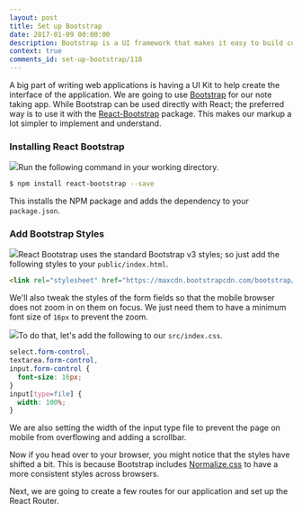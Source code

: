 ```yaml
---
layout: post
title: Set up Bootstrap
date: 2017-01-09 00:00:00
description: Bootstrap is a UI framework that makes it easy to build consistent responsive web apps. We are going to use Bootstrap with our React.js project using the React-Bootstrap library. React-Bootstrap allows you to use Bootstrap in the form of standard React components.
context: true
comments_id: set-up-bootstrap/118
---
```


A big part of writing web applications is having a UI Kit to help create the interface of the application. We are going to use [Bootstrap](http://getbootstrap.com) for our note taking app. While Bootstrap can be used directly with React; the preferred way is to use it with the [React-Bootstrap](https://react-bootstrap.github.io) package. This makes our markup a lot simpler to implement and understand.

### Installing React Bootstrap

<img class="code-marker" src="/assets/s.png" />Run the following command in your working directory.

``` bash
$ npm install react-bootstrap --save
```

This installs the NPM package and adds the dependency to your `package.json`.

### Add Bootstrap Styles

<img class="code-marker" src="/assets/s.png" />React Bootstrap uses the standard Bootstrap v3 styles; so just add the following styles to your `public/index.html`.

``` html
<link rel="stylesheet" href="https://maxcdn.bootstrapcdn.com/bootstrap/3.3.7/css/bootstrap.min.css">
```

We'll also tweak the styles of the form fields so that the mobile browser does not zoom in on them on focus. We just need them to have a minimum font size of `16px` to prevent the zoom.

<img class="code-marker" src="/assets/s.png" />To do that, let's add the following to our `src/index.css`.

``` css
select.form-control,
textarea.form-control,
input.form-control {
  font-size: 16px;
}
input[type=file] {
  width: 100%;
}
```

We are also setting the width of the input type file to prevent the page on mobile from overflowing and adding a scrollbar.

Now if you head over to your browser, you might notice that the styles have shifted a bit. This is because Bootstrap includes [Normalize.css](http://necolas.github.io/normalize.css/) to have a more consistent styles across browsers.

Next, we are going to create a few routes for our application and set up the React Router.
